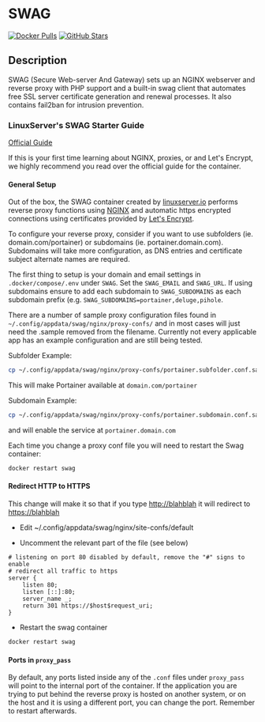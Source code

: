 # SWAG

[![Docker Pulls](https://img.shields.io/docker/pulls/linuxserver/swag?style=flat-square&color=607D8B&label=docker%20pulls&logo=docker)](https://hub.docker.com/r/linuxserver/swag)
[![GitHub Stars](https://img.shields.io/github/stars/linuxserver/docker-swag?style=flat-square&color=607D8B&label=github%20stars&logo=github)](https://github.com/linuxserver/docker-swag)

## Description

SWAG (Secure Web-server And Gateway) sets up an NGINX webserver and reverse proxy with PHP support and a built-in swag client that automates free SSL server certificate generation and renewal processes. It also contains fail2ban for intrusion prevention.

### LinuxServer's SWAG Starter Guide

[Official Guide](https://docs.linuxserver.io/general/swag)

If this is your first time learning about NGINX, proxies, or and Let's Encrypt, we highly recommend you read over the official guide for the container.

#### General Setup

Out of the box, the SWAG container created by [linuxserver.io](https://www.linuxserver.io/) performs reverse proxy functions using [NGINX](https://www.nginx.com/) and automatic https encrypted connections using certificates provided by [Let's Encrypt](https://letsencrypt.org/).

To configure your reverse proxy, consider if you want to use subfolders (ie. domain.com/portainer) or subdomains (ie. portainer.domain.com). Subdomains will take more configuration, as DNS entries and certificate subject alternate names are required.

The first thing to setup is your domain and email settings in `.docker/compose/.env` under `SWAG`. Set the `SWAG_EMAIL` and `SWAG_URL`. If using subdomains ensure to add each subdomain to `SWAG_SUBDOMAINS` as each subdomain prefix (e.g. `SWAG_SUBDOMAINS=portainer,deluge,pihole`.

There are a number of sample proxy configuration files found in `~/.config/appdata/swag/nginx/proxy-confs/` and in most cases will just need the .sample removed from the filename. Currently not every applicable app has an example configuration and are still being tested.

Subfolder Example:

```bash
cp ~/.config/appdata/swag/nginx/proxy-confs/portainer.subfolder.conf.sample ~/.config/appdata/swag/nginx/proxy-confs/portainer.subfolder.conf
```

This will make Portainer available at `domain.com/portainer`

Subdomain Example:

```bash
cp ~/.config/appdata/swag/nginx/proxy-confs/portainer.subdomain.conf.sample ~/.config/appdata/swag/nginx/proxy-confs/portainer.subdomain.conf
```

and will enable the service at `portainer.domain.com`

Each time you change a proxy conf file you will need to restart the Swag container:

```bash
docker restart swag
```

#### Redirect HTTP to HTTPS

This change will make it so that if you type <http://blahblah> it will redirect to <https://blahblah>

- Edit ~/.config/appdata/swag/nginx/site-confs/default

- Uncomment the relevant part of the file (see below)

```nginx
# listening on port 80 disabled by default, remove the "#" signs to enable
# redirect all traffic to https
server {
    listen 80;
    listen [::]:80;
    server_name _;
    return 301 https://$host$request_uri;
}
```

- Restart the swag container

```bash
docker restart swag
```

#### Ports in `proxy_pass`

By default, any ports listed inside any of the `.conf` files under `proxy_pass` will point to the internal port of the container. If the application you are trying to put behind the reverse proxy is hosted on another system, or on the host and it is using a different port, you can change the port. Remember to restart afterwards.
